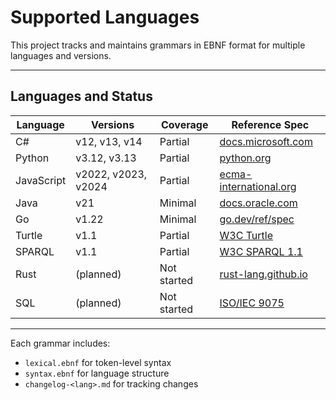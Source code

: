 # Supported Languages

This project tracks and maintains grammars in EBNF format for multiple languages and versions.

---

## Languages and Status

| Language     | Versions          | Coverage   | Reference Spec |
|--------------|-------------------|------------|----------------|
| C#           | v12, v13, v14      | Partial    | [docs.microsoft.com](https://docs.microsoft.com/en-us/dotnet/csharp/) |
| Python       | v3.12, v3.13       | Partial    | [python.org](https://docs.python.org/3/reference/grammar.html) |
| JavaScript   | v2022, v2023, v2024| Partial    | [ecma-international.org](https://www.ecma-international.org/publications-and-standards/standards/ecma-262/) |
| Java         | v21               | Minimal    | [docs.oracle.com](https://docs.oracle.com/en/java/javase/) |
| Go           | v1.22             | Minimal    | [go.dev/ref/spec](https://go.dev/ref/spec) |
| Turtle       | v1.1              | Partial    | [W3C Turtle](https://www.w3.org/TR/turtle/) |
| SPARQL       | v1.1              | Partial    | [W3C SPARQL 1.1](https://www.w3.org/TR/sparql11-query/) |
| Rust         | (planned)         | Not started| [rust-lang.github.io](https://doc.rust-lang.org/reference/) |
| SQL          | (planned)         | Not started| [ISO/IEC 9075](https://www.iso.org/standard/63555.html) |

---

Each grammar includes:
- `lexical.ebnf` for token-level syntax
- `syntax.ebnf` for language structure
- `changelog-<lang>.md` for tracking changes
